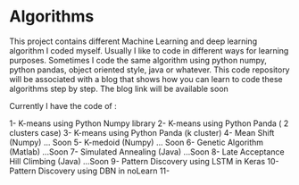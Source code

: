 # Algorithms
This project contains different Machine Learning and deep learning algorithm I coded myself.  Usually I like to code in different ways for learning purposes. Sometimes I code the same algorithm using python numpy, python pandas, object oriented style, java or whatever. This code repository will be associated with a blog that shows how you can learn to code these algorithms step by step. The blog link will be available soon

Currently I have the code of :

1- K-means using Python Numpy library
2- K-means using Python Panda ( 2 clusters case)
3- K-means using Python Panda (k cluster)
4- Mean Shift  (Numpy) ... Soon
5- K-medoid (Numpy) ... Soon
6- Genetic Algorithm (Matlab) ...Soon
7- Simulated Annealing (Java) ...Soon
8- Late Acceptance Hill Climbing (Java) ...Soon
9- Pattern Discovery using LSTM in Keras
10- Pattern Discovery using DBN in noLearn
11-


